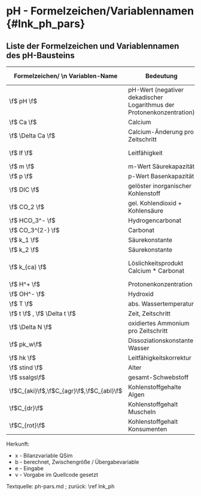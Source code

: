 pH - Formelzeichen/Variablennamen {#lnk_ph_pars}
==================================

## Liste der Formelzeichen und Variablennamen des pH-Bausteins ##

| Formelzeichen/ \n Variablen-Name | Bedeutung | Einheit | Wert | Variablenname \n Quellcode | Herkunft | 
| ------ | --------| -------| --------| ------- | ------- | 
| \f$ pH \f$  | pH-Wert (negativer dekadischer Logarithmus der Protonenkonzentration) | mol/l | - | vph   |  x |
| \f$ Ca \f$  | Calcium   | mg/l | - | Ca  | x |
| \f$ \Delta Ca \f$ | Calcium-Änderung pro Zeitschritt| mg/l	| - | dca | b |
| \f$ lf \f$        | Leitfähigkeit	| \f$ \mu S/cm\f$|  - | lf | x |
| \f$ m \f$      	| m-Wert Säurekapazität		| mmol/l		| - | mw    		| x |
| \f$ p \f$      	| p-Wert Basenkapazität		| mmol/l		| - | pw    		| x |
| \f$ DIC \f$   	| gelöster inorganischer Kohlenstoff |mol/l | - | c				| b |
| \f$ CO_2 \f$   	| gel. Kohlendioxid + Kohlensäure | mol/l  	| - | moco2			| b |
| \f$ HCO_3^- \f$   | Hydrogencarbonat  		| mol/l    		| - | mohco3		| b |
| \f$ CO_3^{2-} \f$ | Carbonat  				| mol/l    		| - | moco3			| b |
| \f$ k_1 \f$    	| Säurekonstante  			| mol/l    		| - | k1			| b |
| \f$ k_2 \f$    	| Säurekonstante  			| mol/l    		| - | k2			| b |
| \f$ k_{ca} \f$ 	| Löslichkeitsprodukt Calcium * Carbonat | \f$ mol^2/l^2 \f$| - | kca	| b |
| \f$ H^+ \f$    	| Protonenkonzentration		| mol/l    		| - | h				| b |
| \f$ OH^- \f$   	| Hydroxid  				| mol/l    		| - | oh			| b |
| \f$ T \f$      	| abs. Wassertemperatur  	| K      		| - | abst=tempw+273.16| x |
| \f$ t \f$ , \f$ \Delta t \f$| Zeit, Zeitschritt | d 			| - | - , tflie 	| e |
| \f$ \Delta N \f$  | oxidiertes Ammonium pro Zeitschritt | mgN/l | - | susns		| b |
| \f$ pk_w\f$ 		| Dissoziationskonstante Wasser | - 		| - | pkw 			| b |
| \f$ hk \f$ 		| Leitfähigkeitskorrektur 	| - 			| - | hk 			| b |
| \f$ stind \f$ 	| Alter						| min 			| - | stind 		| x |
| \f$ ssalgs\f$ 	| gesamt-Schwebstoff		| mg/l 			| - | ssalg 		| x |
| \f$C_{aki}\f$,\f$C_{agr}\f$,\f$C_{abl}\f$|Kohlenstoffgehalte Algen| gC/gBio| 0,48 |caki,cagr,cabl|v |
|\f$C_{dr}\f$	|Kohlenstoffgehalt Muscheln	| gC/gBio	| 0,38|cdr			| v |
|\f$C_{rot}\f$ |Kohlenstoffgehalt Konsumenten| gC/gBio	| 0,45 | crot | v |

Herkunft:
+ x - Bilanzvariable QSim
+ b - berechnet, Zwischengröße / Übergabevariable
+ e - Eingabe
+ v - Vorgabe im Quellcode gesetzt


Textquelle: ph-pars.md ; zurück: \ref lnk_ph
